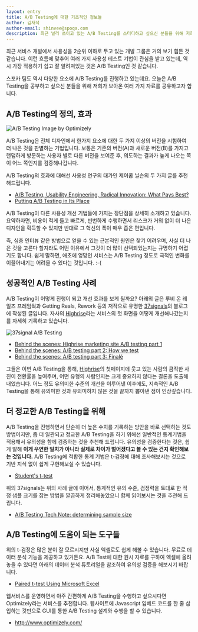 ```yaml
---
layout: entry
title: A/B Testing에 대한 기초적인 정보들
author: 김재석
author-email: shinvee@spoqa.com
description: 최근 널리 쓰이고 있는 A/B Testing를 스터디하고 싶으신 분들을 위해 저희들이 보아온 여러가지 자료를 공유하고자 합니다.
---
```


최근 서비스 개발에서 사용성을 2순위 이하로 두고 있는 개발 그룹은 거의 보기 힘든 것 같습니다. 이런 흐름에 맞추어 여러 가지 사용성 테스트 기법이 관심을 받고 있는데, 역시 가장 적용하기 쉽고 잘 알려져있는 것은 A/B Testing인 것 같습니다. 

스포카 팀도 역시 다양한 요소에 A/B Testing를 진행하고 있는데요. 오늘은 A/B Testing을 공부하고 싶으신 분들을 위해 저희가 보아온 여러 가지 자료를 공유하고자 합니다.

A/B Testing의 정의, 효과
---
![A/B Testing Image by Optimizely](http://optimizely-marketer-assets.s3.amazonaws.com/pages/split-testing/three_screens.png)

A/B Testing은 전체 디자인에서 한가지 요소에 대한 두 가지 이상의 버전을 시험하여 더 나은 것을 판별하는 기법입니다. 보통은 기존의 버전(A)과 새로운 버전(B)를 가지고 랜덤하게 방문하는 사용자 별로 다른 버전을 보여준 후, 의도하는 결과가 높게 나오는 쪽이 어느 쪽인지를 검증해나갑니다.

A/B Testing의 효과에 대해선 사용성 연구의 대가인 제이콥 닐슨의 두 가지 글를 추천해드립니다.
 
 - [A/B Testing, Usability Engineering, Radical Innovation: What Pays Best?](http://www.useit.com/alertbox/innovation.html)
 - [Putting A/B Testing in Its Place](http://www.useit.com/alertbox/20050815.html)

A/B Testing이 다른 사용성 개선 기법들에 가지는 장단점을 상세히 소개하고 있습니다. 요약하자면, 비용이 적게 들고 빠르게, 빈번하게 수행하면서 리스크가 거의 없이 더 나은 디자인을 획득할 수 있지만 반대로 그 혁신의 폭이 매우 좁은 편입니다. 

즉, 심층 인터뷰 같은 방법으로 얻을 수 있는 근본적인 원인은 찾기 어려우며, 사실 더 나은 것을 고른다 할지라도 어떤 이유에서 그것이 더 많이 선택되었는지는 규명하기 어렵기도 합니다. 쉽게 말하면, 애초에 엉망인 서비스는 A/B Testing 정도로 극적인 변화를 이끌어내기는 어려울 수 있다는 것입니다. :-(

성공적인 A/B Testing 사례
---
A/B Testing이 어떻게 진행이 되고 개선 효과를 보게 될까요? 아래의 글은 루비 온 레일즈 프레임웍과 Getting Reals, Rework 등의 저작으로 유명한 [37signals]의 블로그에 작성된 글입니다. 자사의 [Highrise]라는 서비스의 첫 화면을 어떻게 개선해나갔는지를 자세히 기록하고 있습니다.

![37signal A/B Testing](http://s3.amazonaws.com/37assets/svn/706-summary.png)

 - [Behind the scenes: Highrise marketing site A/B testing part 1](http://37signals.com/svn/posts/2977-behind-the-scenes-highrise-marketing-site-ab-testing-part-1)
 - [Behind the scenes: A/B testing part 2: How we test](http://37signals.com/svn/posts/2983-behind-the-scenes-ab-testing-part-2-how-we-test)
 - [Behind the scenes: A/B testing part 3: Finalé](http://37signals.com/svn/posts/2991-behind-the-scenes-ab-testing-part-3-final)

그들은 이번 A/B Testing을 통해, [Highrise]의 첫페이지에 웃고 있는 사람의 큼직한 사진이 전환률을 높여주며, 어떤 유형의 사람인지는 크게 중요하지 않다는 결론을 도출해내었습니다. 어느 정도 유의미한 수준의 개선을 이루어낸 이후에도, 지속적인 A/B Testing을 통해 유의미한 것과 유의미하지 않은 것을 끝까지 뽑아낸 점이 인상깊습니다.

더 정교한 A/B Testing을 위해
---
A/B Testing을 진행하면서 단순히 더 높은 수치를 기록하는 방안을 바로 선택하는 것도 방법이지만, 좀 더 일관되고 정교한 A/B Testing을 하기 위해선 일반적인 통계기법을 적용해서 유의성을 함께 검증하는 것을 추천해 드립니다. 유의성을 검증한다는 것은, 쉽게 말해 **이게 우연한 일치가 아니라 실제로 차이가 벌어졌다고 볼 수 있는 건지 확인해보는 것입니다.** A/B Testing에 적합한 통계 기법은 t-검정에 대해 조사해보시는 것으로 기반 지식 없이 쉽게 구현해보실 수 있습니다.

 - [Student's t-test](http://en.wikipedia.org/wiki/Student's_t-test)

위의 37signals는 위의 사례 글에 이어서, 통계적인 유의 수준, 검정력을 토대로 한 적정 샘플 크기를 잡는 방법을 깔끔하게 정리해놓았으니 함께 읽어보시는 것을 추천해 드립니다.

 - [A/B Testing Tech Note: determining sample size](http://37signals.com/svn/posts/3004-ab-testing-tech-note-determining-sample-size)

A/B Testing에 도움이 되는 도구들
---
위의 t-검정은 많은 분이 잘 모르시지만 사실 엑셀로도 쉽게 해볼 수 있습니다. 무료로 데이터 분석 기능을 제공하고 있거든요. A/B Test에 대한 원시 자료를 구하여 엑셀에 올려놓을 수 있다면 아래의 데이터 분석 튜토리얼을 참조하여 유의성 검증을 해보시기 바랍니다.

 - [Paired t-test Using Microsoft Excel](http://www.stattutorials.com/EXCEL/EXCEL_TTEST2.html) 

웹서비스를 운영하면서 아주 간편하게 A/B Testing을 수행하고 싶으시다면 Optimizely라는 서비스를 추천합니다. 웹사이트에 Javascript 임베드 코드를 한 줄 삽입하는 것만으로 GUI를 통한 A/B Testing 설계와 수행을 할 수 있습니다.

 - <http://www.optimizely.com/>

   [Highrise]: http://highrisehq.com/
   [37signals]: http://37signals.com/
